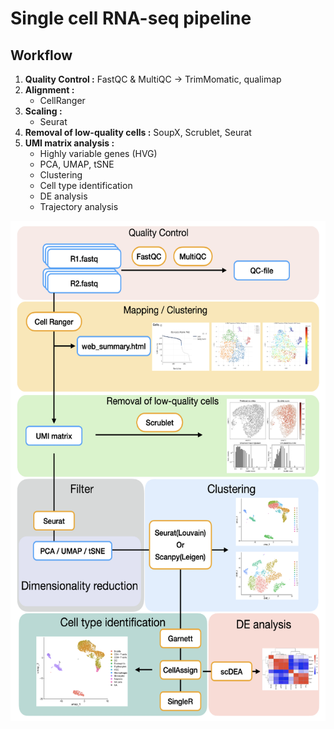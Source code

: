 # Single cell RNA-seq pipeline

## Workflow
1. **Quality Control :** FastQC & MultiQC -> TrimMomatic, qualimap
2. **Alignment :** 
   - CellRanger
4. **Scaling :**
   - Seurat
5. **Removal of low-quality cells :** SoupX, Scrublet, Seurat
6. **UMI matrix analysis :**
   - Highly variable genes (HVG)
   - PCA, UMAP, tSNE
   - Clustering
   - Cell type identification
   - DE analysis
   - Trajectory analysis


<img src="https://github.com/Juan-Jeffery/bioinformatics-tools/blob/main/scRNA_shell/img/scRNA_pipeline.png" width="600" height="800">

